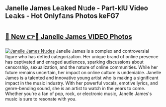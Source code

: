 ## Janelle James Le𝚊ked N𝚞de - Part-klU Video Le𝚊ks - Hot Onlyf𝚊ns Photos keFG7

# <h2><a href="http://ab28228.deff.icu/?id=Janelle+James">🔗 New 👉🔴 Janelle James VIDEO Photos</a></h2>

[![Janelle James N𝚞des](https://i.imgur.com/rIISA9y.gif)](http://ab28228.deff.icu/?id=Janelle+James)
Janelle James is a complex and controversial figure who has defied categorization. Her unique brand of online presence has captivated and enraged audiences, sparking discussions about censorship, sexualization, and the nature of online communities. While her future remains uncertain, her impact on online culture is undeniable. Janelle James is a talented and innovative young artist who is making a significant impact in the music industry. With her powerful vocals, emotive lyrics, and genre-bending sound, she is an artist to watch in the years to come. Whether you're a fan of pop, rock, or electronic music, Janelle James's music is sure to resonate with you.

